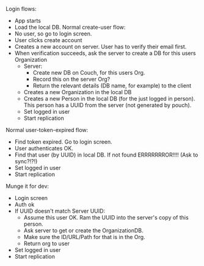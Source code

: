 Login flows:
 - App starts
 - Load the local DB.
Normal create-user flow:
 - No user, so go to login screen.
 - User clicks create account
 - Creates a new account on server. User has to verify their email first.
 - When verification succeeds, ask the server to create a DB for this users Organization
   - Server:
     - Create new DB on Couch, for this users Org.
     - Record this on the server Org?
     - Return the relevant details (DB name, for example) to the client
   - Creates a new Organization in the local DB
   - Creates a new Person in the local DB (for the just logged in person). This person has a UUID
     from the server (not generated by pouch).
   - Set logged in user
   - Start replication

Normal user-token-expired flow:
 - Find token expired. Go to login screen.
 - User authenticates OK.
 - Find that user (by UUID) in local DB. If not found ERRRRRRROR!!!! (Ask to sync?!?!)
 - Set logged in user
 - Start replication

Munge it for dev:
 - Login screen
 - Auth ok
 - If UUID doesn't match Server UUID:
   - Assume this user OK. Ram the UUID into the server's copy of this person.
   - Ask server to get or create the OrganizationDB.
   - Make sure the ID/URL/Path for that is in the Org.
   - Return org to user
 - Set logged in user
 - Start replication
